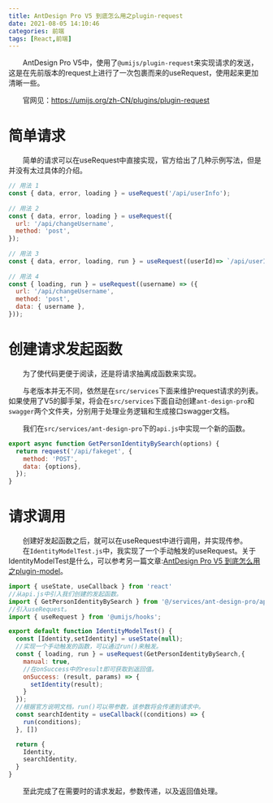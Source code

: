 ```yaml
---
title: AntDesign Pro V5 到底怎么用之plugin-request
date: 2021-08-05 14:10:46
categories: 前端
tags: [React,前端]
---
```

&emsp;&emsp;AntDesign Pro V5中，使用了`@umijs/plugin-request`来实现请求的发送，这是在先前版本的request上进行了一次包裹而来的useRequest，使用起来更加清晰一些。

&emsp;&emsp;官网见：https://umijs.org/zh-CN/plugins/plugin-request


# 简单请求
&emsp;&emsp;简单的请求可以在useRequest中直接实现，官方给出了几种示例写法，但是并没有太过具体的介绍。

```js
// 用法 1
const { data, error, loading } = useRequest('/api/userInfo');
​
// 用法 2
const { data, error, loading } = useRequest({
  url: '/api/changeUsername',
  method: 'post',
});
​
// 用法 3
const { data, error, loading, run } = useRequest((userId)=> `/api/userInfo/${userId}`);
​
// 用法 4
const { loading, run } = useRequest((username) => ({
  url: '/api/changeUsername',
  method: 'post',
  data: { username },
}));
```
# 创建请求发起函数
&emsp;&emsp;为了使代码更便于阅读，还是将请求抽离成函数来实现。

&emsp;&emsp;与老版本并无不同，依然是在`src/services`下面来维护request请求的列表。如果使用了V5的脚手架，将会在`src/services`下面自动创建`ant-design-pro`和`swagger`两个文件夹，分别用于处理业务逻辑和生成接口swagger文档。

&emsp;&emsp;我们在`src/services/ant-design-pro`下的`api.js`中实现一个新的函数。
```js
export async function GetPersonIdentityBySearch(options) {
  return request('/api/fakeget', {
    method: 'POST',
    data: {options},
  });
}
```
# 请求调用
&emsp;&emsp;创建好发起函数之后，就可以在useRequest中进行调用，并实现传参。  
&emsp;&emsp;在`IdentityModelTest.js`中，我实现了一个手动触发的useRequest。关于IdentityModelTest是什么，可以参考另一篇文章:[AntDesign Pro V5 到底怎么用之plugin-model](https://coder.lufer.cc/%E5%89%8D%E7%AB%AF/AntDesign%20Pro%20V5%20%E5%88%B0%E5%BA%95%E6%80%8E%E4%B9%88%E7%94%A8%E4%B9%8Bplugin-model/)。
```js
import { useState, useCallback } from 'react'
//从api.js中引入我们创建的发起函数。
import { GetPersonIdentityBySearch } from '@/services/ant-design-pro/api';
//引入useRequest。
import { useRequest } from '@umijs/hooks';

export default function IdentityModelTest() {
  const [Identity,setIdentity] = useState(null);
  //实现一个手动触发的函数，可以通过run()来触发。
  const { loading, run } = useRequest(GetPersonIdentityBySearch,{
    manual: true,
    //在onSuccess中的result即可获取到返回值。
    onSuccess: (result, params) => {
      setIdentity(result);
    }
  });
  //根据官方说明文档，run()可以带参数，该参数将会传递到请求中。
  const searchIdentity = useCallback((conditions) => {
    run(conditions);
  }, [])

  return {
    Identity,
    searchIdentity,
  }
}
```
&emsp;&emsp;至此完成了在需要时的请求发起，参数传递，以及返回值处理。